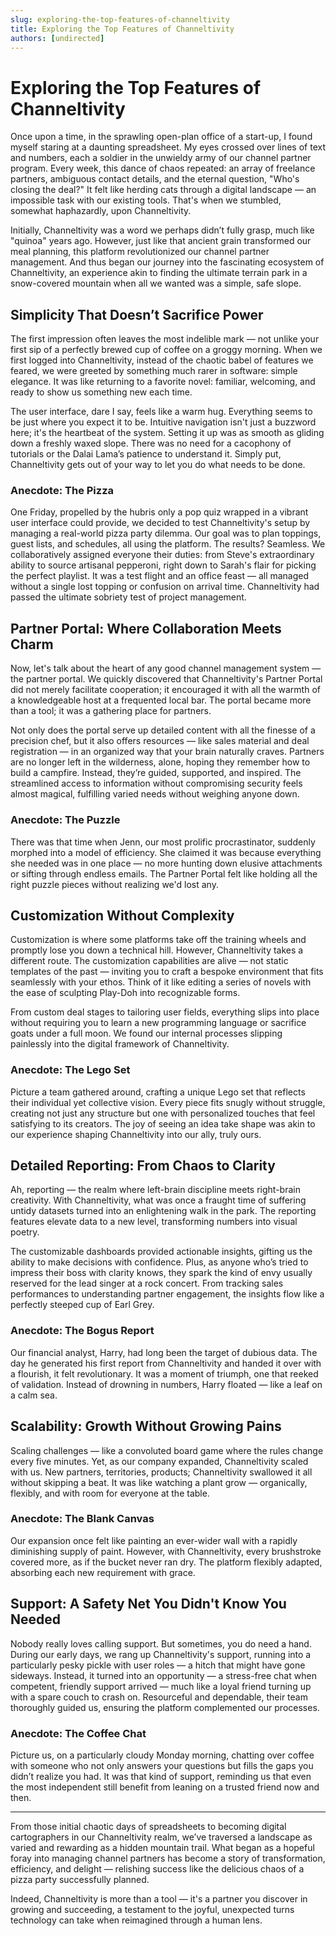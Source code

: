 ```yaml
---
slug: exploring-the-top-features-of-channeltivity
title: Exploring the Top Features of Channeltivity
authors: [undirected]
---
```



# Exploring the Top Features of Channeltivity

Once upon a time, in the sprawling open-plan office of a start-up, I found myself staring at a daunting spreadsheet. My eyes crossed over lines of text and numbers, each a soldier in the unwieldy army of our channel partner program. Every week, this dance of chaos repeated: an array of freelance partners, ambiguous contact details, and the eternal question, "Who's closing the deal?" It felt like herding cats through a digital landscape — an impossible task with our existing tools. That's when we stumbled, somewhat haphazardly, upon Channeltivity.

Initially, Channeltivity was a word we perhaps didn’t fully grasp, much like "quinoa" years ago. However, just like that ancient grain transformed our meal planning, this platform revolutionized our channel partner management. And thus began our journey into the fascinating ecosystem of Channeltivity, an experience akin to finding the ultimate terrain park in a snow-covered mountain when all we wanted was a simple, safe slope.

## Simplicity That Doesn’t Sacrifice Power

The first impression often leaves the most indelible mark — not unlike your first sip of a perfectly brewed cup of coffee on a groggy morning. When we first logged into Channeltivity, instead of the chaotic babel of features we feared, we were greeted by something much rarer in software: simple elegance. It was like returning to a favorite novel: familiar, welcoming, and ready to show us something new each time.

The user interface, dare I say, feels like a warm hug. Everything seems to be just where you expect it to be. Intuitive navigation isn't just a buzzword here; it's the heartbeat of the system. Setting it up was as smooth as gliding down a freshly waxed slope. There was no need for a cacophony of tutorials or the Dalai Lama’s patience to understand it. Simply put, Channeltivity gets out of your way to let you do what needs to be done.

### Anecdote: The Pizza

One Friday, propelled by the hubris only a pop quiz wrapped in a vibrant user interface could provide, we decided to test Channeltivity's setup by managing a real-world pizza party dilemma. Our goal was to plan toppings, guest lists, and schedules, all using the platform. The results? Seamless. We collaboratively assigned everyone their duties: from Steve's extraordinary ability to source artisanal pepperoni, right down to Sarah's flair for picking the perfect playlist. It was a test flight and an office feast — all managed without a single lost topping or confusion on arrival time. Channeltivity had passed the ultimate sobriety test of project management.

## Partner Portal: Where Collaboration Meets Charm

Now, let's talk about the heart of any good channel management system — the partner portal. We quickly discovered that Channeltivity's Partner Portal did not merely facilitate cooperation; it encouraged it with all the warmth of a knowledgeable host at a frequented local bar. The portal became more than a tool; it was a gathering place for partners.

Not only does the portal serve up detailed content with all the finesse of a precision chef, but it also offers resources — like sales material and deal registration — in an organized way that your brain naturally craves. Partners are no longer left in the wilderness, alone, hoping they remember how to build a campfire. Instead, they’re guided, supported, and inspired. The streamlined access to information without compromising security feels almost magical, fulfilling varied needs without weighing anyone down.

### Anecdote: The Puzzle

There was that time when Jenn, our most prolific procrastinator, suddenly morphed into a model of efficiency. She claimed it was because everything she needed was in one place — no more hunting down elusive attachments or sifting through endless emails. The Partner Portal felt like holding all the right puzzle pieces without realizing we'd lost any.

## Customization Without Complexity

Customization is where some platforms take off the training wheels and promptly lose you down a technical hill. However, Channeltivity takes a different route. The customization capabilities are alive — not static templates of the past — inviting you to craft a bespoke environment that fits seamlessly with your ethos. Think of it like editing a series of novels with the ease of sculpting Play-Doh into recognizable forms.

From custom deal stages to tailoring user fields, everything slips into place without requiring you to learn a new programming language or sacrifice goats under a full moon. We found our internal processes slipping painlessly into the digital framework of Channeltivity.

### Anecdote: The Lego Set

Picture a team gathered around, crafting a unique Lego set that reflects their individual yet collective vision. Every piece fits snugly without struggle, creating not just any structure but one with personalized touches that feel satisfying to its creators. The joy of seeing an idea take shape was akin to our experience shaping Channeltivity into our ally, truly ours.

## Detailed Reporting: From Chaos to Clarity

Ah, reporting — the realm where left-brain discipline meets right-brain creativity. With Channeltivity, what was once a fraught time of suffering untidy datasets turned into an enlightening walk in the park. The reporting features elevate data to a new level, transforming numbers into visual poetry.

The customizable dashboards provided actionable insights, gifting us the ability to make decisions with confidence. Plus, as anyone who’s tried to impress their boss with clarity knows, they spark the kind of envy usually reserved for the lead singer at a rock concert. From tracking sales performances to understanding partner engagement, the insights flow like a perfectly steeped cup of Earl Grey.

### Anecdote: The Bogus Report

Our financial analyst, Harry, had long been the target of dubious data. The day he generated his first report from Channeltivity and handed it over with a flourish, it felt revolutionary. It was a moment of triumph, one that reeked of validation. Instead of drowning in numbers, Harry floated — like a leaf on a calm sea.

## Scalability: Growth Without Growing Pains

Scaling challenges — like a convoluted board game where the rules change every five minutes. Yet, as our company expanded, Channeltivity scaled with us. New partners, territories, products; Channeltivity swallowed it all without skipping a beat. It was like watching a plant grow — organically, flexibly, and with room for everyone at the table.

### Anecdote: The Blank Canvas

Our expansion once felt like painting an ever-wider wall with a rapidly diminishing supply of paint. However, with Channeltivity, every brushstroke covered more, as if the bucket never ran dry. The platform flexibly adapted, absorbing each new requirement with grace.

## Support: A Safety Net You Didn't Know You Needed

Nobody really loves calling support. But sometimes, you do need a hand. During our early days, we rang up Channeltivity's support, running into a particularly pesky pickle with user roles — a hitch that might have gone sideways. Instead, it turned into an opportunity — a stress-free chat when competent, friendly support arrived — much like a loyal friend turning up with a spare couch to crash on. Resourceful and dependable, their team thoroughly guided us, ensuring the platform complemented our processes.

### Anecdote: The Coffee Chat

Picture us, on a particularly cloudy Monday morning, chatting over coffee with someone who not only answers your questions but fills the gaps you didn’t realize you had. It was that kind of support, reminding us that even the most independent still benefit from leaning on a trusted friend now and then.

---

From those initial chaotic days of spreadsheets to becoming digital cartographers in our Channeltivity realm, we’ve traversed a landscape as varied and rewarding as a hidden mountain trail. What began as a hopeful foray into managing channel partners has become a story of transformation, efficiency, and delight — relishing success like the delicious chaos of a pizza party successfully planned.

Indeed, Channeltivity is more than a tool — it's a partner you discover in growing and succeeding, a testament to the joyful, unexpected turns technology can take when reimagined through a human lens.